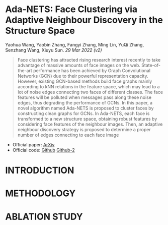 # Ada-NETS: Face Clustering via Adaptive Neighbour Discovery in the Structure Space
Yaohua Wang, Yaobin Zhang, Fangyi Zhang, Ming Lin, YuQi Zhang, Senzhang Wang, Xiuyu Sun. _29 Mar 2022 (v2)_

> Face clustering has attracted rising research interest recently to take advantage of massive amounts of face images on the web. State-of-the-art performance has been achieved by Graph Convolutional Networks (GCN) due to their powerful representation capacity. However, existing GCN-based methods build face graphs mainly according to kNN relations in the feature space, which may lead to a lot of noise edges connecting two faces of different classes. The face features will be polluted when messages pass along these noise edges, thus degrading the performance of GCNs. 
> In this paper, a novel algorithm named Ada-NETS is proposed to cluster faces by constructing clean graphs for GCNs. In Ada-NETS, each face is transformed to a new structure space, obtaining robust features by considering face features of the neighbour images. Then, an adaptive neighbour discovery strategy is proposed to determine a proper number of edges connecting to each face image

* Official paper: [ArXiv](https://arxiv.org/abs/2202.03800)
* Official code: [Github](https://github.com/damo-cv/ada-nets) [Github-2](https://github.com/Thomas-wyh/Ada-NETS)

# INTRODUCTION

# METHODOLOGY


# ABLATION STUDY